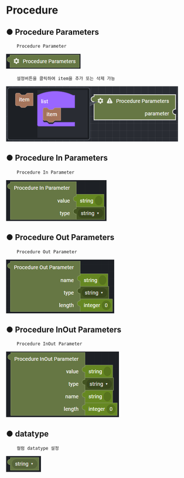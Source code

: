 # Procedure

## ● Procedure Parameters

        Procedure Parameter

![](../../../img/assets/image%20%28234%29.png)

        설정버튼을 클릭하여 item을 추가 또는 삭제 가능

![](../../../img/assets/image%20%28283%29.png)

## ● Procedure In Parameters

        Procedure In Parameter

![](../../../img/assets/image%20%28232%29.png)

## ● Procedure Out Parameters

        Procedure Out Parameter

![](../../../img/assets/image%20%28279%29.png)

## ● Procedure InOut Parameters

        Procedure InOut Parameter

![](../../../img/assets/image%20%28295%29.png)

## ● datatype

        컬럼 datatype 설정

![type : string, integer, boolean, null, cursor](../../../img/assets/image%20%28223%29.png)
